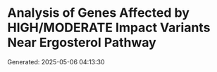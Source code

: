 # Analysis of Genes Affected by HIGH/MODERATE Impact Variants Near Ergosterol Pathway
Generated: 2025-05-06 04:13:30
